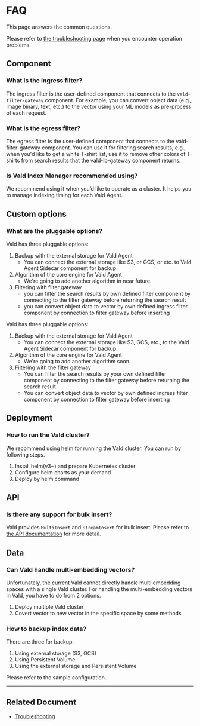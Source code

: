 # FAQ

This page answers the common questions.

Please refer to [the troubleshooting page](../../docs/user-guides/troubleshooting.md) when you encounter operation problems.

## Component

### What is the ingress filter?

The ingress filter is the user-defined component that connects to the `vald-filter-gateway` component.
For example, you can convert object data (e.g., image binary, text, etc.) to the vector using your ML models as pre-process of each request.

### What is the egress filter?

The egress filter is the user-defined component that connects to the vald-filter-gateway component.
You can use it for filtering search results, e.g., when you'd like to get a white T-shirt list, use it to remove other colors of T-shirts from search results that the vald-lb-gateway component returns.

### Is Vald Index Manager recommended using?

We recommend using it when you’d like to operate as a cluster.
It helps you to manage indexing timing for each Vald Agent.

## Custom options

### What are the pluggable options?

Vald has three pluggable options:

1. Backup with the external storage for Vald Agent
   - You can connect the external storage like S3, or GCS, or etc. to Vald Agent Sidecar component for backup.
1. Algorithm of the core engine for Vald Agent
   - We're going to add another algorithm in near future.
1. Filtering with filter gateway
   - you can filter the search results by own defined filter component by connecting to the filter gateway before returning the search result
   - you can convert object data to vector by own defined ingress filter component by connection to filter gateway before inserting

Vald has three pluggable options:
1. Backup with the external storage for Vald Agent
    - You can connect the external storage like S3, GCS, etc., to the Vald Agent Sidecar component for backup.
1. Algorithm of the core engine for Vald Agent
    - We're going to add another algorithm soon.
1. Filtering with the filter gateway
    - You can filter the search results by your own defined filter component by connecting to the filter gateway before returning the search result
    - You can convert object data to vector by own defined ingress filter component by connection to filter gateway before inserting

## Deployment

### How to run the Vald cluster?

We recommend using helm for running the Vald cluster.
You can run by following steps.

1. Install helm(v3~) and prepare Kubernetes cluster
1. Configure helm charts as your demand
1. Deploy by helm command

## API

### Is there any support for bulk insert?

Vald provides `MultiInsert` and `StreamInsert` for bulk insert.
Please refer to [the API documentation](../api/insert.md) for more detail.

## Data

### Can Vald handle multi-embedding vectors?

Unfortunately, the current Vald cannot directly handle multi embedding spaces with a single Vald cluster.
For handling the multi-embedding vectors in Vald, you have to do from 2 options.

1. Deploy multiple Vald cluster
1. Covert vector to new vector in the specific space by some methods

### How to backup index data?

There are three for backup:

1. Using external storage (S3, GCS)
1. Using Persistent Volume
1. Using the external storage and Persistent Volume

Please refer to the sample configuration.

---

## Related Document

- [Troubleshooting](../../docs/user-guides/troubleshooting.md)
